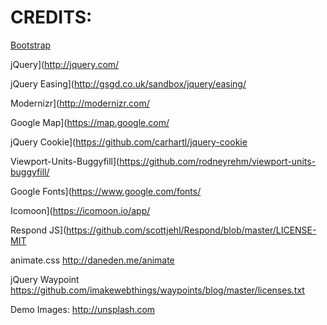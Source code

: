 # CREDITS:

[Bootstrap](http://getbootstrap.com/)

jQuery](http://jquery.com/

jQuery Easing](http://gsgd.co.uk/sandbox/jquery/easing/

Modernizr](http://modernizr.com/

Google Map](https://map.google.com/

jQuery Cookie](https://github.com/carhartl/jquery-cookie

Viewport-Units-Buggyfill](https://github.com/rodneyrehm/viewport-units-buggyfill/

Google Fonts](https://www.google.com/fonts/

Icomoon](https://icomoon.io/app/

Respond JS](https://github.com/scottjehl/Respond/blob/master/LICENSE-MIT

animate.css
http://daneden.me/animate

jQuery Waypoint
https://github.com/imakewebthings/waypoints/blog/master/licenses.txt

Demo Images:
http://unsplash.com

